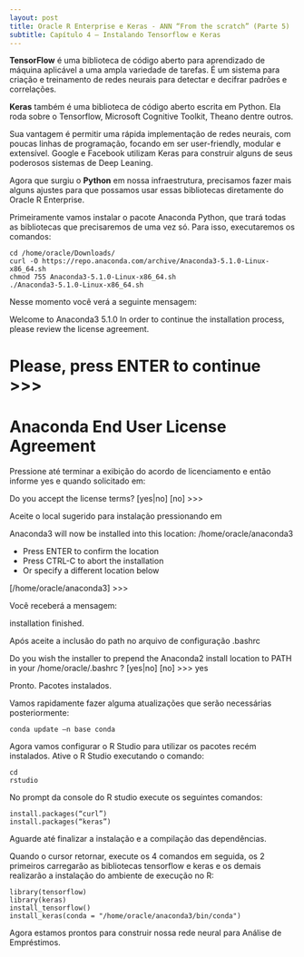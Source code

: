 ```yaml
---
layout: post
title: Oracle R Enterprise e Keras - ANN “From the scratch” (Parte 5)
subtitle: Capítulo 4 – Instalando Tensorflow e Keras
---
```


**TensorFlow** é uma biblioteca de código aberto para aprendizado de máquina aplicável a uma ampla variedade de tarefas. É um sistema para criação e treinamento de redes neurais para detectar e decifrar padrões e correlações.

**Keras** também é uma biblioteca de código aberto escrita em Python. Ela roda sobre o Tensorflow, Microsoft Cognitive Toolkit, Theano dentre outros.

Sua vantagem é permitir uma rápida implementação de redes neurais, com poucas linhas de programação, focando em ser user-friendly, modular e extensível. Google e Facebook utilizam Keras para construir alguns de seus poderosos sistemas de Deep Leaning.

Agora que surgiu o **Python** em nossa infraestrutura, precisamos fazer mais alguns ajustes para que possamos usar essas bibliotecas diretamente do Oracle R Enterprise.

Primeiramente vamos instalar o pacote Anaconda Python, que trará todas as bibliotecas que precisaremos de uma vez só. Para isso, executaremos os comandos:

```
cd /home/oracle/Downloads/ 
curl -O https://repo.anaconda.com/archive/Anaconda3-5.1.0-Linux-x86_64.sh
chmod 755 Anaconda3-5.1.0-Linux-x86_64.sh
./Anaconda3-5.1.0-Linux-x86_64.sh
```
Nesse momento você verá a seguinte mensagem:

Welcome to Anaconda3 5.1.0  In order to continue the installation process, please review the license agreement.
 
Please, press ENTER to continue >>> 
=================================== 
Anaconda End User License Agreement
=================================== 

Pressione <Enter> até terminar a exibição do acordo de licenciamento e então informe yes e <Enter> quando solicitado em:

Do you accept the license terms? [yes|no] [no] >>>  

Aceite o local sugerido para instalação pressionando <Enter> em

Anaconda3 will now be installed into this location: /home/oracle/anaconda3

- Press ENTER to confirm the location   
- Press CTRL-C to abort the installation   
- Or specify a different location below  

[/home/oracle/anaconda3] >>>  

Você receberá a mensagem: 

installation finished. 

Após aceite a inclusão do path no arquivo de configuração .bashrc

Do you wish the installer to prepend the Anaconda2 install location to PATH in your /home/oracle/.bashrc ? 
[yes|no] [no] >>> yes 

Pronto. Pacotes instalados.

Vamos rapidamente fazer alguma atualizações que serão necessárias posteriormente:

```
conda update –n base conda 
```

Agora vamos configurar o R Studio para utilizar os pacotes recém instalados. Ative o R Studio executando o comando:

```
cd
rstudio 
```

No prompt da console do R studio execute os seguintes comandos:

```
install.packages(“curl”)
install.packages(“keras”)
```

Aguarde até finalizar a instalação e a compilação das dependências. 

Quando o cursor retornar, execute os 4 comandos em seguida, os 2 primeiros carregarão as bibliotecas tensorflow e keras e os demais realizarão a instalação do ambiente de execução no R:

```
library(tensorflow)
library(keras) 
install_tensorflow() 
install_keras(conda = "/home/oracle/anaconda3/bin/conda")
```

Agora estamos prontos para construir nossa rede neural para Análise de Empréstimos.
